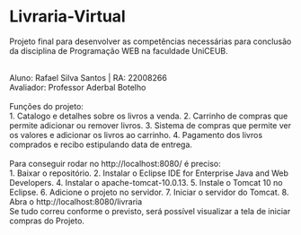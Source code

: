 # Livraria-Virtual

Projeto final para desenvolver as competências necessárias para conclusão da disciplina de Programação WEB na faculdade UniCEUB.

<br/>
Aluno: Rafael Silva Santos | RA: 22008266
<br/>
Avaliador: Professor Aderbal Botelho
<br/>
<br/>
Funções do projeto: 
<br/>
1. Catalogo e detalhes sobre os livros a venda.
2. Carrinho de compras que permite adicionar ou remover livros.
3. Sistema de compras que permite ver os valores e adicionar os livros ao carrinho.
4. Pagamento dos livros comprados e recibo estipulando data de entrega.
<br/>
<br/>
Para conseguir rodar no http://localhost:8080/ é preciso:
<br/>
1. Baixar o repositório.
2. Instalar o Eclipse IDE for Enterprise Java and Web Developers.
4. Instalar o apache-tomcat-10.0.13.
5. Instale o Tomcat 10 no Eclipse.
6. Adicione o projeto no servidor.
7. Iniciar o servidor do Tomcat.
8. Abra o http://localhost:8080/livraria
<br/>
Se tudo correu conforme o previsto, será possível visualizar a tela de iniciar compras do Projeto.
